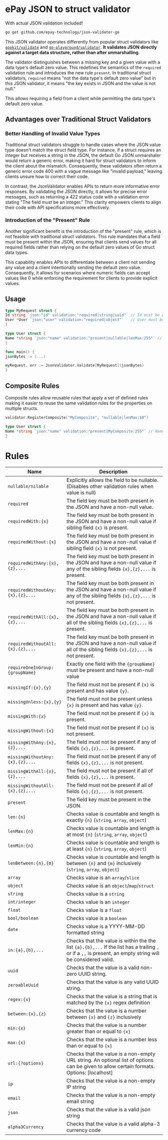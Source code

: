 # ePay JSON to struct validator

With actual JSON validation included!

```bash
go get github.com/epay-technology/json-validator-go
```

This JSON validator operates differently from popular struct validators like [
`gookit/validate`](https://github.com/gookit/validate) and [
`go-playground/validator`](https://github.com/go-playground/validator).
**It validates JSON directly against a target data structure, rather than after unmarshalling**.

The validator distinguishes between a missing key and a given value with a data type's default zero value.
This redefines the semantics of the `required` validation rule and introduces the new rule `present`.
In traditional struct validators, `required` means "not the data type's default zero value"
but in this JSON validator, it means "the key exists in JSON and the value is not null."

This allows requiring a field from a client while permitting the data type's default zero value.

## Advantages over Traditional Struct Validators

### Better Handling of Invalid Value Types

Traditional struct validators struggle to handle cases where the JSON value type doesn't match the struct field type.
For instance, if a struct requires an integer but receives a string in the JSON, the default Go JSON unmarshaler would
return a generic error, making it hard for struct validators to inform the client about the mismatch.
Consequently, these validators often return a generic error code 400 with a vague message like "invalid payload,"
leaving clients unsure how to correct their code.

In contrast, the JsonValidator enables APIs to return more informative error responses.
By validating the JSON directly, it allows for precise error messages, such as returning a 422 status code with a
validation error stating "The field must be an integer."
This clarity empowers clients to align their code with API specifications more effectively.

### Introduction of the "Present" Rule

Another significant benefit is the introduction of the "present" rule, which is not feasible with traditional struct
validators.
This rule mandates that a field must be present within the JSON, ensuring that clients send values for all required
fields rather than relying on the default zero values of Go struct data types.

This capability enables APIs to differentiate between a client not sending any value and a client intentionally sending
the default zero value.
Consequently, it allows for scenarios where numeric fields can accept values like 0 while enforcing the requirement for
clients to provide explicit values.

## Usage

```go
type MyRequest struct {
Id string `json:"id" validation:"required|string|uuid"` // Id must be present with non-null uuid string
User *User `json:"user" validation:"required|object"`   // User must be present with non-null object value
}

type User struct {
Name *string `json:"name" validation:"present|nullable|lenMax:255"` // Name must be present, but can be null or a string with a maximum length of 255 chars
}

func main() {
jsonBytes := (...)

myRequest, err := JsonValidator.Validate[MyRequest](jsonBytes)
}
```

## Composite Rules

Composite rules allow reusable rules that apply a set of defined rules making it easier to reuse the same validation rules for the properties on multiple structs.

```go
validator.RegisterComposite("MyComposite", "nullable|lenMax:$0")

type User struct {
Name *string `json:"name" validation:"present|MyComposite:255"` // Name must be present, but can be null or a string with a maximum length of 255 chars
}
```

# Rules

| Name                             | Description                                                                                                                                                  |
|----------------------------------|--------------------------------------------------------------------------------------------------------------------------------------------------------------|
| `nullable/nilable`               | Explicitly allows the field to be nullable. <br/>(Disables other validation rules when value is null)                                                        |
| `required`                       | The field key must be both present in the JSON and have a non-null value.                                                                                    |
| `requiredWith:{x}`               | The field key must be both present in the JSON and have a non-null value if sibling field `{x}` is present.                                                  |
| `requiredWithout:{x}`            | The field key must be both present in the JSON and have a non-null value if sibling field `{x}` is not present.                                              |
| `requiredWithAny:{x},{z},...`    | The field key must be both present in the JSON and have a non-null value if any of the sibling fields `{x},{z},...` is present.                              |
| `requiredWithoutAny:{x},{z},...` | The field key must be both present in the JSON and have a non-null value if any of the sibling fields `{x},{z},...` is not present.                          |
| `requiredWithAll:{x},{z},...`    | The field key must be both present in the JSON and have a non-null value if all of the sibling fields `{x},{z},...` is present.                              |
| `requiredWithoutAll:{x},{z},...` | The field key must be both present in the JSON and have a non-null value if all of the sibling fields `{x},{z},...` is not present.                          |
| `requireOneInGroup:{groupName}`  | Exactly one field with the `{groupName}` must be present and have a non-null value                                                                           |
| `missingIf:{x},{y}`              | The field must not be present if `{x}` is present and has value `{y}`.                                                                                       |
| `missingUnless:{x},{y}`          | The field must not be present unless `{x}` is present and has value `{y}`.                                                                                   |
| `missingWith:{x}`                | The field must not be present if `{x}` is present.                                                                                                           |
| `missingWithout:{x}`             | The field must not be present if `{x}` is not present.                                                                                                       |
| `missingWithAny:{x},{z},...`     | The field must not be present if any of fields `{x},{z},...` is present.                                                                                     |
| `missingWithoutAny:{x},{z},...`  | The field must not be present if any of fields `{x},{z},...` is not present.                                                                                 |
| `missingWithAll:{x},{z},...`     | The field must not be present if all of fields `{x},{z},...` is present.                                                                                     |
| `missingWithoutAll:{x},{z},...`  | The field must not be present if all of fields `{x},{z},...` is not present.                                                                                 |
| `present`                        | The field key must be present in the JSON.                                                                                                                   |
| `len:{n}`                        | Checks value is countable and length is exactly `{n}` (`string`, `array`, `object`)                                                                          |
| `lenMax:{n}`                     | Checks value is countable and length is at most `{n}` (`string`, `array`, `object`)                                                                          |
| `lenMin:{n}`                     | Checks value is countable and length is at least `{n}` (`string`, `array`, `object`)                                                                         |
| `lenBetween:{n},{m}`             | Checks value is countable and length is between `{n}` and `{m}` inclusively (`string`, `array`, `object`)                                                    |
| `array`                          | Checks value is an `array`/`slice`                                                                                                                           | 
| `object`                         | Checks value is an `object`/`map`/`struct`                                                                                                                   |
| `string`                         | Checks value is a `string`                                                                                                                                   |
| `int/integer`                    | Checks value is an `integer`                                                                                                                                 |
| `float`                          | Checks value is a `float`                                                                                                                                    |
| `bool/boolean`                   | Checks value is a `boolean`                                                                                                                                  |
| `date`                           | Checks value is a YYYY-MM-DD formatted string                                                                                                                |
| `in:{a},{b},...`                 | Checks that the value is within the the list `{a},{b},...` If the list has a trailing `,` or if a `,,` is present, an empty string will be considered valid. |
| `uuid`                           | Checks that the value is a valid non-zero UUID string.                                                                                                       |
| `zeroableUuid`                   | Checks that the value is any valid UUID string.                                                                                                              |
| `regex:{x}`                      | Checks that the value is a string that is matched by the `{x}` regex definition                                                                              |
| `between:{x},{z}`                | Checks that the value is a number between `{x}` and `{z}` inclusively                                                                                        |
| `min:{x}`                        | Checks that the value is a number greater than or equal to `{x}`                                                                                             |
| `max:{x}`                        | Checks that the value is a number less than or equal to `{x}`                                                                                                |
| `url:{?options}`                 | Checks that the value is a non-empty URL string. An optional list of options can be given to allow certain formats. Options: [localhost]                     |
| `ip`                             | Checks that the value is a non-empty IP string                                                                                                               |
| `email`                          | Checks that the value is a non-empty email string                                                                                                            |
| `json`                           | Checks that the value is a valid json string                                                                                                                 |
| `alpha3Currency`                 | Checks that the value is a valid alpha-3 currency code                                                                                                       |
